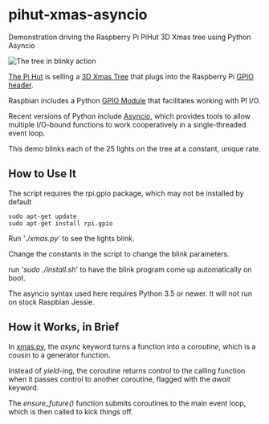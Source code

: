 # pihut-xmas-asyncio

Demonstration driving the Raspberry Pi PiHut 3D Xmas tree using Python Asyncio


![The tree in blinky action](https://github.com/davesteele/pihut-xmas-asyncio/raw/master/images/Blinky.gif)

[The Pi Hut](https://thepihut.com/) is selling a
[3D Xmas Tree](https://thepihut.com/products/3d-xmas-tree-for-raspberry-pi)
that plugs into the Raspberry Pi
[GPIO header](https://www.raspberrypi.org/documentation/usage/gpio/).

Raspbian includes a Python [GPIO Module](https://sourceforge.net/p/raspberry-gpio-python/wiki/BasicUsage/) that facilitates working with PI I/O.

Recent versions of Python include [Asyncio](https://medium.freecodecamp.org/a-guide-to-asynchronous-programming-in-python-with-asyncio-232e2afa44f6), which provides tools to allow multiple I/O-bound functions to work cooperatively in a single-threaded event loop.

This demo blinks each of the 25 lights on the tree at a constant, unique rate.

## How to Use It

The script requires the rpi.gpio package, which may not be installed by default


    sudo apt-get update
    sudo apt-get install rpi.gpio


Run '*./xmas.py*' to see the lights blink.

Change the constants in the script to change the blink parameters.

run '*sudo ./install.sh*' to have the blink program
come up automatically on boot.

The asyncio syntax used here requires Python 3.5 or newer. It will not run on stock Raspbian Jessie.

## How it Works, in Brief

In [xmas.py](https://github.com/davesteele/pihut-xmas-asyncio/blob/master/xmas.py), the *async* keyword turns a function into a *coroutine*, which is a cousin to a generator function.

Instead of *yield*-ing, the coroutine returns control to the calling function when it passes control to another coroutine, flagged with the *await* keyword.

The *ensure_future()* function submits coroutines to the main event loop, which is then called to kick things off.
